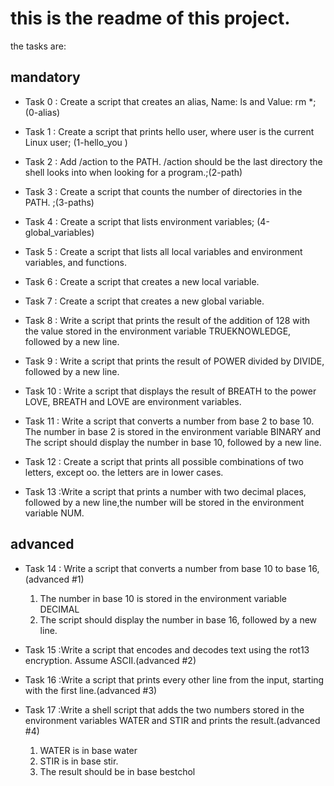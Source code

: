 # this is the readme of this project.
 the tasks are:

## mandatory 

* Task 0 : Create a script that creates an alias, Name: ls and Value: rm *;(0-alias)
* Task 1 : Create a script that prints hello user, where user is the current Linux user; (1-hello_you )
* Task 2 : Add /action to the PATH. /action should be the last directory the shell looks into when looking for a program.;(2-path)
* Task 3 : Create a script that counts the number of directories in the PATH. ;(3-paths)
* Task 4 : Create a script that lists environment variables; (4-global_variables)
* Task 5 : Create a script that lists all local variables and environment variables, and functions.
* Task 6 : Create a script that creates a new local variable.
* Task 7 : Create a script that creates a new global variable.
* Task 8 : Write a script that prints the result of the addition of 128 with the value stored in the environment variable TRUEKNOWLEDGE, followed by a new line.

* Task 9 : Write a script that prints the result of POWER divided by DIVIDE, followed by a new line.
* Task 10 : Write a script that displays the result of BREATH to the power LOVE, BREATH and LOVE are environment variables.
* Task 11 : Write a script that converts a number from base 2 to base 10. The number in base 2 is stored in the environment variable BINARY and The script should display the number in base 10, followed by a new line.

* Task 12 : Create a script that prints all possible combinations of two letters, except oo. the letters are in lower cases.
* Task 13 :Write a script that prints a number with two decimal places, followed by a new line,the number will be stored in the environment variable NUM.

## advanced

* Task 14 : Write a script that converts a number from base 10 to base 16, (advanced #1)
   1. The number in base 10 is stored in the environment variable DECIMAL
   2. The script should display the number in base 16, followed by a new line.
* Task 15 :Write a script that encodes and decodes text using the rot13 encryption. Assume ASCII.(advanced #2) 
* Task 16 :Write a script that prints every other line from the input, starting with the first line.(advanced #3)
* Task 17 :Write a shell script that adds the two numbers stored in the environment variables WATER and STIR and prints the result.(advanced #4)

   1. WATER is in base water
   2. STIR is in base stir.
   3. The result should be in base bestchol

